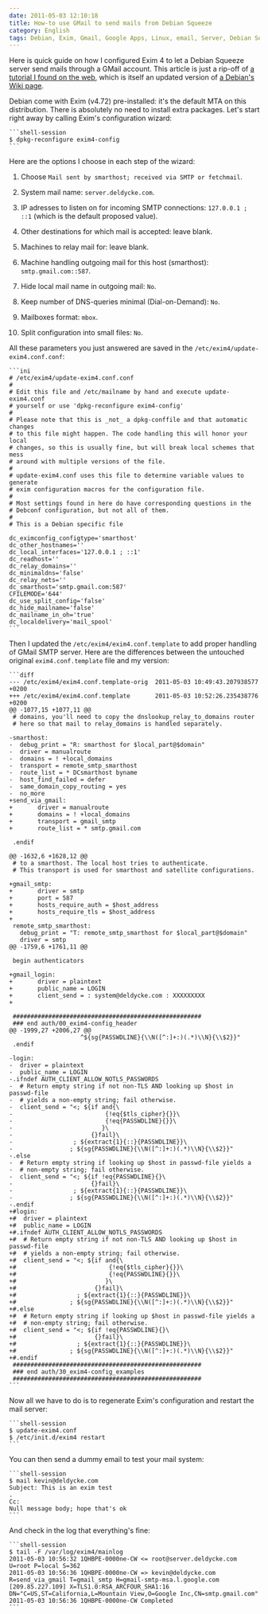 ```yaml
---
date: 2011-05-03 12:10:18
title: How-to use GMail to send mails from Debian Squeeze
category: English
tags: Debian, Exim, Gmail, Google Apps, Linux, email, Server, Debian Squeeze, RSA
---
```


Here is quick guide on how I configured Exim 4 to let a Debian Squeeze server send mails through a GMail account. This article is just a rip-off of [a tutorial I found on the web](https://www.manu-j.com/blog/wordpress-exim4-ubuntu-gmail-smtp/75/), which is itself an updated version of [a Debian's Wiki page](https://wiki.debian.org/GmailAndExim4).

Debian come with Exim (v4.72) pre-installed: it's the default MTA on this distribution. There is absolutely no need to install extra packages. Let's start right away by calling Exim's configuration wizard:

    ```shell-session
    $ dpkg-reconfigure exim4-config
    ```

Here are the options I choose in each step of the wizard:

  1. Choose `Mail sent by smarthost; received via SMTP or fetchmail`.

  2. System mail name: `server.deldycke.com`.

  3. IP adresses to listen on for incoming SMTP connections: `127.0.0.1 ; ::1` (which is the default proposed value).

  4. Other destinations for which mail is accepted: leave blank.

  5. Machines to relay mail for: leave blank.

  6. Machine handling outgoing mail for this host (smarthost): `smtp.gmail.com::587`.

  7. Hide local mail name in outgoing mail: `No`.

  8. Keep number of DNS-queries minimal (Dial-on-Demand): `No`.

  9. Mailboxes format: `mbox`.

  10. Split configuration into small files: `No`.

All these parameters you just answered are saved in the `/etc/exim4/update-exim4.conf.conf`:

    ```ini
    # /etc/exim4/update-exim4.conf.conf
    #
    # Edit this file and /etc/mailname by hand and execute update-exim4.conf
    # yourself or use 'dpkg-reconfigure exim4-config'
    #
    # Please note that this is _not_ a dpkg-conffile and that automatic changes
    # to this file might happen. The code handling this will honor your local
    # changes, so this is usually fine, but will break local schemes that mess
    # around with multiple versions of the file.
    #
    # update-exim4.conf uses this file to determine variable values to generate
    # exim configuration macros for the configuration file.
    #
    # Most settings found in here do have corresponding questions in the
    # Debconf configuration, but not all of them.
    #
    # This is a Debian specific file

    dc_eximconfig_configtype='smarthost'
    dc_other_hostnames=''
    dc_local_interfaces='127.0.0.1 ; ::1'
    dc_readhost=''
    dc_relay_domains=''
    dc_minimaldns='false'
    dc_relay_nets=''
    dc_smarthost='smtp.gmail.com:587'
    CFILEMODE='644'
    dc_use_split_config='false'
    dc_hide_mailname='false'
    dc_mailname_in_oh='true'
    dc_localdelivery='mail_spool'
    ```

Then I updated the `/etc/exim4/exim4.conf.template` to add proper handling of GMail SMTP server. Here are the differences between the untouched original `exim4.conf.template` file and my version:

    ```diff
    --- /etc/exim4/exim4.conf.template-orig  2011-05-03 10:49:43.207938577 +0200
    +++ /etc/exim4/exim4.conf.template       2011-05-03 10:52:26.235438776 +0200
    @@ -1077,15 +1077,11 @@
     # domains, you'll need to copy the dnslookup_relay_to_domains router
     # here so that mail to relay_domains is handled separately.

    -smarthost:
    -  debug_print = "R: smarthost for $local_part@$domain"
    -  driver = manualroute
    -  domains = ! +local_domains
    -  transport = remote_smtp_smarthost
    -  route_list = * DCsmarthost byname
    -  host_find_failed = defer
    -  same_domain_copy_routing = yes
    -  no_more
    +send_via_gmail:
    +       driver = manualroute
    +       domains = ! +local_domains
    +       transport = gmail_smtp
    +       route_list = * smtp.gmail.com

     .endif

    @@ -1632,6 +1628,12 @@
     # to a smarthost. The local host tries to authenticate.
     # This transport is used for smarthost and satellite configurations.

    +gmail_smtp:
    +       driver = smtp
    +       port = 587
    +       hosts_require_auth = $host_address
    +       hosts_require_tls = $host_address
    +
     remote_smtp_smarthost:
       debug_print = "T: remote_smtp_smarthost for $local_part@$domain"
       driver = smtp
    @@ -1759,6 +1761,11 @@

     begin authenticators

    +gmail_login:
    +       driver = plaintext
    +       public_name = LOGIN
    +       client_send = : system@deldycke.com : XXXXXXXXX
    +

     #####################################################
     ### end auth/00_exim4-config_header
    @@ -1999,27 +2006,27 @@
                        ^${sg{PASSWDLINE}{\\N([^:]+:)(.*)\\N}{\\$2}}"
     .endif

    -login:
    -  driver = plaintext
    -  public_name = LOGIN
    -.ifndef AUTH_CLIENT_ALLOW_NOTLS_PASSWORDS
    -  # Return empty string if not non-TLS AND looking up $host in passwd-file
    -  # yields a non-empty string; fail otherwise.
    -  client_send = "<; ${if and{\
    -                          {!eq{$tls_cipher}{}}\
    -                          {!eq{PASSWDLINE}{}}\
    -                         }\
    -                      {}fail}\
    -                 ; ${extract{1}{::}{PASSWDLINE}}\
    -                ; ${sg{PASSWDLINE}{\\N([^:]+:)(.*)\\N}{\\$2}}"
    -.else
    -  # Return empty string if looking up $host in passwd-file yields a
    -  # non-empty string; fail otherwise.
    -  client_send = "<; ${if !eq{PASSWDLINE}{}\
    -                      {}fail}\
    -                 ; ${extract{1}{::}{PASSWDLINE}}\
    -                ; ${sg{PASSWDLINE}{\\N([^:]+:)(.*)\\N}{\\$2}}"
    -.endif
    +#login:
    +#  driver = plaintext
    +#  public_name = LOGIN
    +#.ifndef AUTH_CLIENT_ALLOW_NOTLS_PASSWORDS
    +#  # Return empty string if not non-TLS AND looking up $host in passwd-file
    +#  # yields a non-empty string; fail otherwise.
    +#  client_send = "<; ${if and{\
    +#                          {!eq{$tls_cipher}{}}\
    +#                          {!eq{PASSWDLINE}{}}\
    +#                         }\
    +#                      {}fail}\
    +#                 ; ${extract{1}{::}{PASSWDLINE}}\
    +#               ; ${sg{PASSWDLINE}{\\N([^:]+:)(.*)\\N}{\\$2}}"
    +#.else
    +#  # Return empty string if looking up $host in passwd-file yields a
    +#  # non-empty string; fail otherwise.
    +#  client_send = "<; ${if !eq{PASSWDLINE}{}\
    +#                      {}fail}\
    +#                 ; ${extract{1}{::}{PASSWDLINE}}\
    +#               ; ${sg{PASSWDLINE}{\\N([^:]+:)(.*)\\N}{\\$2}}"
    +#.endif
     #####################################################
     ### end auth/30_exim4-config_examples
     #####################################################
    ```

Now all we have to do is to regenerate Exim's configuration and restart the mail server:

    ```shell-session
    $ update-exim4.conf
    $ /etc/init.d/exim4 restart
    ```

You can then send a dummy email to test your mail system:

    ```shell-session
    $ mail kevin@deldycke.com
    Subject: This is an exim test
    .
    Cc:
    Null message body; hope that's ok
    ```

And check in the log that everything's fine:

    ```shell-session
    $ tail -F /var/log/exim4/mainlog
    2011-05-03 10:56:32 1QHBPE-0000ne-CW <= root@server.deldycke.com U=root P=local S=362
    2011-05-03 10:56:36 1QHBPE-0000ne-CW => kevin@deldycke.com R=send_via_gmail T=gmail_smtp H=gmail-smtp-msa.l.google.com [209.85.227.109] X=TLS1.0:RSA_ARCFOUR_SHA1:16 DN="C=US,ST=California,L=Mountain View,O=Google Inc,CN=smtp.gmail.com"
    2011-05-03 10:56:36 1QHBPE-0000ne-CW Completed
    ```

